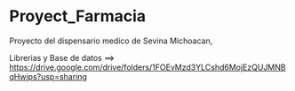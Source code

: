# Proyect_Farmacia
Proyecto del dispensario medico de Sevina Michoacan, 

Librerias y Base de datos ==> https://drive.google.com/drive/folders/1FOEvMzd3YLCshd6MojEzQUJMNBqHwips?usp=sharing




